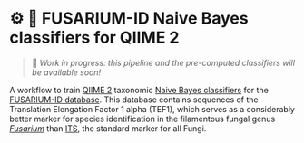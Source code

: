  # ⚙️ 🍄 FUSARIUM-ID Naive Bayes classifiers for QIIME 2

> 🚧 *Work in progress: this pipeline and the pre-computed classifiers will be available soon!*

A workflow to train [QIIME 2](https://qiime2.org/) taxonomic [Naive Bayes classifiers](https://resources.qiime2.org/#qiime-2-2024-5-present) for the [FUSARIUM-ID database](https://unite.ut.ee/repository.php). This database contains sequences of the Translation Elongation Factor 1 alpha (TEF1), which serves as a considerably better marker for species identification in the filamentous fungal genus [*Fusarium*](https://en.wikipedia.org/wiki/Fusarium) than [ITS](https://en.wikipedia.org/wiki/Internal_transcribed_spacer), the standard marker for all Fungi.